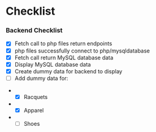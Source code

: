 # Checklist

### Backend Checklist

- [x] Fetch call to php files return endpoints
- [x] php files successfully connect to php/mysqldatabase
- [x] Fetch call return MySQL database data
- [x] Display MySQL database data
- [x] Create dummy data for backend to display
- [ ] Add dummy data for:
- - [x] Racquets
- - [x] Apparel
- - [ ] Shoes
